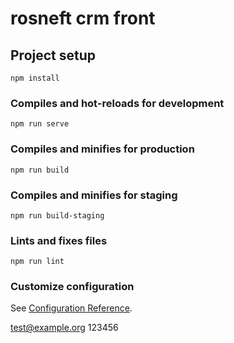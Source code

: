 # rosneft crm front

## Project setup
```
npm install
```

### Compiles and hot-reloads for development
```
npm run serve
```

### Compiles and minifies for production
```
npm run build
```

### Compiles and minifies for staging
```
npm run build-staging
```

### Lints and fixes files
```
npm run lint
```

### Customize configuration
See [Configuration Reference](https://cli.vuejs.org/config/).

test@example.org 
123456

